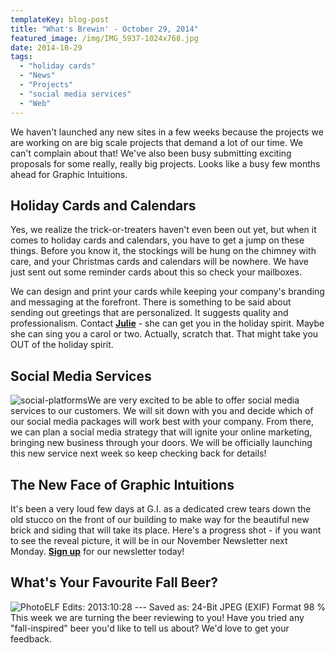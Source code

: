 ```yaml
---
templateKey: blog-post
title: "What's Brewin' - October 29, 2014"
featured_image: /img/IMG_5937-1024x768.jpg
date: 2014-10-29
tags:
  - "holiday cards"
  - "News"
  - "Projects"
  - "social media services"
  - "Web"
---
```


We haven't launched any new sites in a few weeks because the projects we are working on are big scale projects that demand a lot of our time. We can't complain about that! We've also been busy submitting exciting proposals for some really, really big projects. Looks like a busy few months ahead for Graphic Intuitions.

Holiday Cards and Calendars
---------------------------

Yes, we realize the trick-or-treaters haven't even been out yet, but when it comes to holiday cards and calendars, you have to get a jump on these things. Before you know it, the stockings will be hung on the chimney with care, and your Christmas cards and calendars will be nowhere. We have just sent out some reminder cards about this so check your mailboxes.

We can design and print your cards while keeping your company's branding and messaging at the forefront. There is something to be said about sending out greetings that are personalized. It suggests quality and professionalism. Contact **[Julie](mailto:julie@teamgi.ca)** - she can get you in the holiday spirit. Maybe she can sing you a carol or two. Actually, scratch that. That might take you OUT of the holiday spirit.

Social Media Services
---------------------

![social-platforms](/img/social-platforms.jpg)We are very excited to be able to offer social media services to our customers. We will sit down with you and decide which of our social media packages will work best with your company. From there, we can plan a social media strategy that will ignite your online marketing, bringing new business through your doors. We will be officially launching this new service next week so keep checking back for details!

The New Face of Graphic Intuitions
----------------------------------

It's been a very loud few days at G.I. as a dedicated crew tears down the old stucco on the front of our building to make way for the beautiful new brick and siding that will take its place. Here's a progress shot - if you want to see the reveal picture, it will be in our November Newsletter next Monday. **[Sign up](https://graphicintuitions.com/)** for our newsletter today!

What's Your Favourite Fall Beer?
--------------------------------

![PhotoELF Edits: 2013:10:28 --- Saved as: 24-Bit JPEG (EXIF) Format 98 %](/img/PumpkinBeerPumpkin1.jpg)This week we are turning the beer reviewing to you! Have you tried any "fall-inspired" beer you'd like to tell us about? We'd love to get your feedback.